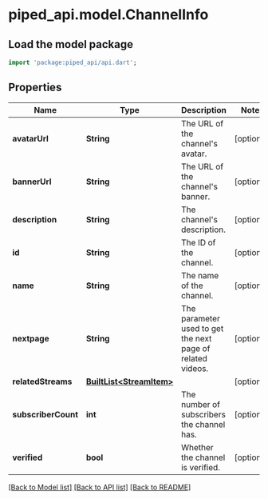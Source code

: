 # piped_api.model.ChannelInfo

## Load the model package
```dart
import 'package:piped_api/api.dart';
```

## Properties
Name | Type | Description | Notes
------------ | ------------- | ------------- | -------------
**avatarUrl** | **String** | The URL of the channel's avatar. | [optional] 
**bannerUrl** | **String** | The URL of the channel's banner. | [optional] 
**description** | **String** | The channel's description. | [optional] 
**id** | **String** | The ID of the channel. | [optional] 
**name** | **String** | The name of the channel. | [optional] 
**nextpage** | **String** | The parameter used to get the next page of related videos. | [optional] 
**relatedStreams** | [**BuiltList&lt;StreamItem&gt;**](StreamItem.md) |  | [optional] 
**subscriberCount** | **int** | The number of subscribers the channel has. | [optional] 
**verified** | **bool** | Whether the channel is verified. | [optional] 

[[Back to Model list]](../README.md#documentation-for-models) [[Back to API list]](../README.md#documentation-for-api-endpoints) [[Back to README]](../README.md)


